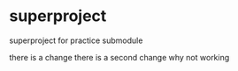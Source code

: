# superproject
superproject for practice submodule

there is a change
there is a second change
why not working
